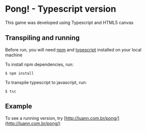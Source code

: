 # Pong! - Typescript version
This game was developed using Typescript and HTML5 canvas


## Transpiling and running
Before run, you will need [npm](https://nodejs.org/en/download/) and [typescript](https://www.typescriptlang.org/) installed on your local machine

To install npm dependencies, run:

`$ npm install`

To transpile typescript to javascript, run:

`$ tsc`

## Example
To see a running version, try [http://luann.com.br/pong/](http://luann.com.br/pong/)